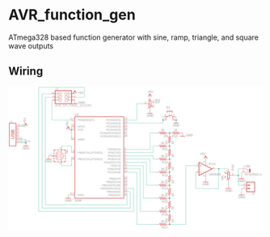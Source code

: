 # AVR_function_gen
ATmega328 based function generator with sine, ramp, triangle, and square wave outputs
## Wiring
![schematic](avr_fn_gen.png)
